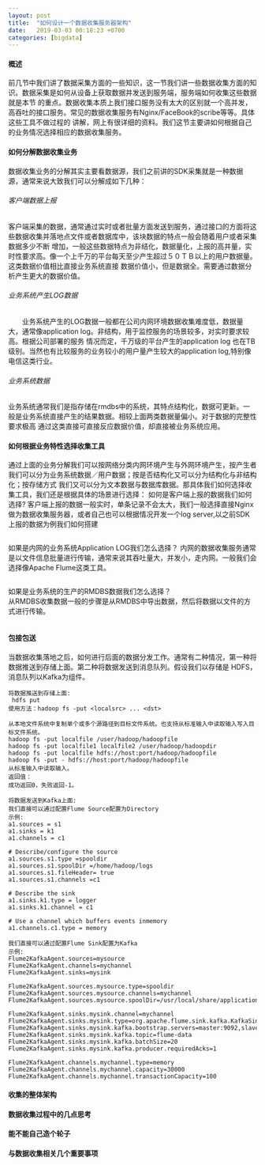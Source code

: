 ```yaml
---
layout: post
title:  "如何设计一个数据收集服务器架构"
date:   2019-03-03 00:18:23 +0700
categories: [bigdata]
---
```


#### 概述
  前几节中我们讲了数据采集方面的一些知识，这一节我们讲一些数据收集方面的知识。数据采集是如何从设备上获取数据并发送到服务端，服务端如何收集这些数据就是本节
的重点。数据收集本质上我们接口服务没有太大的区别就一个高并发，高吞吐的接口服务。常见的数据收集服务有Nginx/FaceBook的scribe等等。具体这些工具不做过程的
讲解，网上有很详细的资料。我们这节主要讲如何根据自己的业务情况选择相应的数据收集服务。
  
#### 如何分解数据收集业务
  数据收集业务的分解其实主要看数据源，我们之前讲的SDK采集就是一种数据源，通常来说大致我们可以分解成如下几种：  
  
###### 客户端数据上报  
  客户端采集的数据，通常通过实时或者批量方面发送到服务，通过接口的方面将这些数据收集并落地点文件或者数据库中，该块数据的特点一般会随着用户或者采集数据多少不断
增加，一般这些数据特点为非结化，数据量化，上报的高并量，实时性要求高。像一个上千万的平台每天至少产生超过５０ＴＢ以上的用户数据量。这类数据价值相比直接业务系统直接
数据价值小，但是数据全。需要通过数据分析产生更大的数据价值。
###### 业务系统产生LOG数据  
　　业务系统产生的LOG数据一般都在公司内网环境数据收集难度低，数据量大，通常像application log。非结构，用于监控服务的场景较多，对实时要求较高。根据公司部署的服务
情况而定，千万级的平台产生的application log 也在TB级别。当然也有比较服务的业务较小的用户量产生较大的application log,特别像电信这类行业。
###### 业务系统数据  
  业务系统通常我们是指存储在rmdbs中的系统，其特点结构化，数据可更新。一般是业务系统直接产生的结果数据。相较上面两类数据量偏小。对于数据的完整性要求极高
通过这类直接可直接反应数据价值，却直接被业务系统应用。

#### 如何根据业务特性选择收集工具  
  通过上面的业务分解我们可以按网络分类内网环境产生与外网环境产生，按产生者我们可以分为业务系统数据／用户数据；按是否结构化又可以分为结构化与非结构化；按存储方式
我们又可以分为文本数据与数据库数据。那具体我们如何选择收集工具，我们还是根据具体的场景进行选择：
  如何是客户端上报的数据我们如何选择?
  客户端上报的数据一般实时，单条记录不会太大，我们一般选择直接Nginx做为数据收集服务器，或者自己也可以根据情况开发一个log server,以之前SDK上报的数据为例我们如何搭建
```$xslt

```
  如果是内网的业务系统Application LOG我们怎么选择？
  内网的数据收集服务通常是以文件信息批量进行传输，通常来说其吞吐量大，并发小，走内网。一般我们会选择像Apache Flume这类工具。
```aidl

```
    
  如果是业务系统的生产的RMDBS数据我们怎么选择？  
  从RMDBS收集数据一般的步骤是从RMDBS中导出数据，然后将数据以文件的方式进行传输。
```aidl

```
  
#### 包接包送
  当数据收集落地之后，如何进行后面的数据分发工作。通常有二种情况，第一种将数据推送到存储上面。第二种将数据发送到消息队列。假设我们以存储是
HDFS，消息队列以Kafka为组件。
```aidl
将数据推送到存储上面:
 hdfs put
使用方法：hadoop fs -put <localsrc> ... <dst>

从本地文件系统中复制单个或多个源路径到目标文件系统。也支持从标准输入中读取输入写入目标文件系统。
hadoop fs -put localfile /user/hadoop/hadoopfile
hadoop fs -put localfile1 localfile2 /user/hadoop/hadoopdir
hadoop fs -put localfile hdfs://host:port/hadoop/hadoopfile
hadoop fs -put - hdfs://host:port/hadoop/hadoopfile 
从标准输入中读取输入。
返回值：
成功返回0，失败返回-1。

将数据发送到Kafka上面:
我们直接可以通过配置Flume Source配置为Directory
示例:
a1.sources = s1  
a1.sinks = k1  
a1.channels = c1  
   
# Describe/configure the source  
a1.sources.s1.type =spooldir  
a1.sources.s1.spoolDir =/home/hadoop/logs  
a1.sources.s1.fileHeader= true  
a1.sources.s1.channels =c1  
   
# Describe the sink  
a1.sinks.k1.type = logger  
a1.sinks.k1.channel = c1  
   
# Use a channel which buffers events inmemory  
a1.channels.c1.type = memory 

我们直接可以通过配置Flume Sink配置为Kafka
示例:
Flume2KafkaAgent.sources=mysource
Flume2KafkaAgent.channels=mychannel
Flume2KafkaAgent.sinks=mysink

Flume2KafkaAgent.sources.mysource.type=spooldir
Flume2KafkaAgent.sources.mysource.channels=mychannel
Flume2KafkaAgent.sources.mysource.spoolDir=/usr/local/share/applications/tmp/flumetokafka/logs

Flume2KafkaAgent.sinks.mysink.channel=mychannel
Flume2KafkaAgent.sinks.mysink.type=org.apache.flume.sink.kafka.KafkaSink
Flume2KafkaAgent.sinks.mysink.kafka.bootstrap.servers=master:9092,slave1:9092,slave2:9092,slave3:9092
Flume2KafkaAgent.sinks.mysink.kafka.topic=flume-data
Flume2KafkaAgent.sinks.mysink.kafka.batchSize=20
Flume2KafkaAgent.sinks.mysink.kafka.producer.requiredAcks=1

Flume2KafkaAgent.channels.mychannel.type=memory
Flume2KafkaAgent.channels.mychannel.capacity=30000
Flume2KafkaAgent.channels.mychannel.transactionCapacity=100

```
    
#### 收集的整体架构  
  

#### 数据收集过程中的几点思考  


#### 能不能自己造个轮子  


#### 与数据收集相关几个重要事项　　

  
